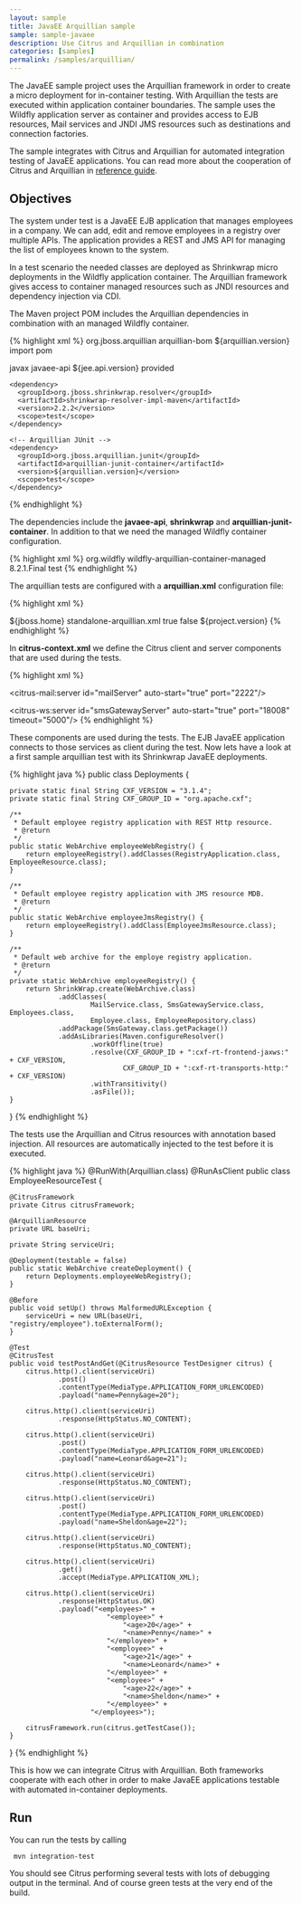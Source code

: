 ```yaml
---
layout: sample
title: JavaEE Arquillian sample
sample: sample-javaee
description: Use Citrus and Arquillian in combination
categories: [samples]
permalink: /samples/arquillian/
---
```


The JavaEE sample project uses the Arquillian framework in order to create a micro deployment for in-container testing. 
With Arquillian the tests are executed within application container boundaries. The sample uses the Wildfly application server
as container and provides access to EJB resources, Mail services and JNDI JMS resources such as destinations and connection factories.

The sample integrates with Citrus and Arquillian for automated integration testing of JavaEE applications. You can read more about the
cooperation of Citrus and Arquillian in [reference guide](http://www.citrusframework.org/reference/html/arquillian.html).
  
Objectives
---------

The system under test is a JavaEE EJB application that manages employees in a company. We can add, edit and remove employees in a registry over
multiple APIs. The application provides a REST and JMS API for managing the list of employees known to the system.

In a test scenario the needed classes are deployed as Shrinkwrap micro deployments in the Wildfly application container. The Arquillian
framework gives access to container managed resources such as JNDI resources and dependency injection via CDI.

The Maven project POM includes the Arquillian dependencies in combination with an managed Wildfly container.

{% highlight xml %}
<dependencyManagement>
    <dependencies>
      <dependency>
        <groupId>org.jboss.arquillian</groupId>
        <artifactId>arquillian-bom</artifactId>
        <version>${arquillian.version}</version>
        <scope>import</scope>
        <type>pom</type>
      </dependency>
    </dependencies>
</dependencyManagement>

<dependencies>
    <dependency>
      <groupId>javax</groupId>
      <artifactId>javaee-api</artifactId>
      <version>${jee.api.version}</version>
      <scope>provided</scope>
    </dependency>
    
    <dependency>
      <groupId>org.jboss.shrinkwrap.resolver</groupId>
      <artifactId>shrinkwrap-resolver-impl-maven</artifactId>
      <version>2.2.2</version>
      <scope>test</scope>
    </dependency>
    
    <!-- Arquillian JUnit -->
    <dependency>
      <groupId>org.jboss.arquillian.junit</groupId>
      <artifactId>arquillian-junit-container</artifactId>
      <version>${arquillian.version}</version>
      <scope>test</scope>
    </dependency>
</dependencies>
{% endhighlight %}

The dependencies include the **javaee-api**, **shrinkwrap** and **arquillian-junit-container**. In addition to that we need 
the managed Wildfly container configuration.
 
{% highlight xml %}
<dependency>
  <groupId>org.wildfly</groupId>
  <artifactId>wildfly-arquillian-container-managed</artifactId>
  <version>8.2.1.Final</version>
  <scope>test</scope>
</dependency>
{% endhighlight %}

The arquillian tests are configured with a **arquillian.xml** configuration file:

{% highlight xml %}
<arquillian xmlns="http://jboss.org/schema/arquillian" xmlns:xsi="http://www.w3.org/2001/XMLSchema-instance"
            xsi:schemaLocation="http://jboss.org/schema/arquillian http://jboss.org/schema/arquillian/arquillian_1_0.xsd">

  <defaultProtocol type="Servlet 3.0"/>

  <container qualifier="wildfly-managed" default="true">
    <configuration>
      <property name="jbossHome">${jboss.home}</property>
      <property name="serverConfig">standalone-arquillian.xml</property>
      <property name="allowConnectingToRunningServer">true</property>
    </configuration>
  </container>

  <extension qualifier="citrus">
    <property name="autoPackage">false</property>
    <property name="citrusVersion">${project.version}</property>
  </extension>
</arquillian>
{% endhighlight %}

In **citrus-context.xml** we define the Citrus client and server components that are used during the tests.

{% highlight xml %}
<!-- Mail server mock -->
<citrus-mail:server id="mailServer"
                  auto-start="true"
                  port="2222"/>

<!-- Sms Gateway SOAP server -->
<citrus-ws:server id="smsGatewayServer"
                  auto-start="true"
                  port="18008"
                  timeout="5000"/>
{% endhighlight %}

These components are used during the tests. The EJB JavaEE application connects to those services as client during the test. 
Now lets have a look at a first sample arquillian test with its Shrinkwrap JavaEE deployments.

{% highlight java %}
public class Deployments {

    private static final String CXF_VERSION = "3.1.4";
    private static final String CXF_GROUP_ID = "org.apache.cxf";

    /**
     * Default employee registry application with REST Http resource.
     * @return
     */
    public static WebArchive employeeWebRegistry() {
        return employeeRegistry().addClasses(RegistryApplication.class, EmployeeResource.class);
    }

    /**
     * Default employee registry application with JMS resource MDB.
     * @return
     */
    public static WebArchive employeeJmsRegistry() {
        return employeeRegistry().addClass(EmployeeJmsResource.class);
    }

    /**
     * Default web archive for the employe registry application.
     * @return
     */
    private static WebArchive employeeRegistry() {
        return ShrinkWrap.create(WebArchive.class)
                .addClasses(
                        MailService.class, SmsGatewayService.class, Employees.class,
                        Employee.class, EmployeeRepository.class)
                .addPackage(SmsGateway.class.getPackage())
                .addAsLibraries(Maven.configureResolver()
                        .workOffline(true)
                        .resolve(CXF_GROUP_ID + ":cxf-rt-frontend-jaxws:" + CXF_VERSION,
                                CXF_GROUP_ID + ":cxf-rt-transports-http:" + CXF_VERSION)
                        .withTransitivity()
                        .asFile());
    }
}
{% endhighlight %}

The tests use the Arquillian and Citrus resources with annotation based injection. All resources are automatically injected to the
test before it is executed.

{% highlight java %}
@RunWith(Arquillian.class)
@RunAsClient
public class EmployeeResourceTest {

    @CitrusFramework
    private Citrus citrusFramework;

    @ArquillianResource
    private URL baseUri;

    private String serviceUri;

    @Deployment(testable = false)
    public static WebArchive createDeployment() {
        return Deployments.employeeWebRegistry();
    }

    @Before
    public void setUp() throws MalformedURLException {
        serviceUri = new URL(baseUri, "registry/employee").toExternalForm();
    }

    @Test
    @CitrusTest
    public void testPostAndGet(@CitrusResource TestDesigner citrus) {
        citrus.http().client(serviceUri)
                .post()
                .contentType(MediaType.APPLICATION_FORM_URLENCODED)
                .payload("name=Penny&age=20");

        citrus.http().client(serviceUri)
                .response(HttpStatus.NO_CONTENT);

        citrus.http().client(serviceUri)
                .post()
                .contentType(MediaType.APPLICATION_FORM_URLENCODED)
                .payload("name=Leonard&age=21");

        citrus.http().client(serviceUri)
                .response(HttpStatus.NO_CONTENT);

        citrus.http().client(serviceUri)
                .post()
                .contentType(MediaType.APPLICATION_FORM_URLENCODED)
                .payload("name=Sheldon&age=22");

        citrus.http().client(serviceUri)
                .response(HttpStatus.NO_CONTENT);

        citrus.http().client(serviceUri)
                .get()
                .accept(MediaType.APPLICATION_XML);

        citrus.http().client(serviceUri)
                .response(HttpStatus.OK)
                .payload("<employees>" +
                            "<employee>" +
                                "<age>20</age>" +
                                "<name>Penny</name>" +
                            "</employee>" +
                            "<employee>" +
                                "<age>21</age>" +
                                "<name>Leonard</name>" +
                            "</employee>" +
                            "<employee>" +
                                "<age>22</age>" +
                                "<name>Sheldon</name>" +
                            "</employee>" +
                        "</employees>");

        citrusFramework.run(citrus.getTestCase());
    }
}
{% endhighlight %}

This is how we can integrate Citrus with Arquillian. Both frameworks cooperate with each other in order to make JavaEE applications testable 
with automated in-container deployments.

Run
---------

You can run the tests by calling 

     mvn integration-test

You should see Citrus performing several tests with lots of debugging output in the terminal. And of course green tests 
at the very end of the build.